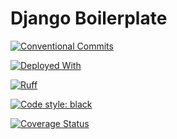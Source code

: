 # Django Boilerplate

[![Conventional Commits](https://img.shields.io/badge/Conventional%20Commits-1.0.0-%23FE5196?logo=conventionalcommits&logoColor=white)](https://conventionalcommits.org)

[![Deployed With](https://img.shields.io/badge/Deployed%20With-FTP%20Deploy%20Action-%)](https://github.com/SamKirkland/FTP-Deploy-Action)

[![Ruff](https://img.shields.io/endpoint?url=https://raw.githubusercontent.com/astral-sh/ruff/main/assets/badge/v2.json)](https://github.com/astral-sh/ruff)

[![Code style: black](https://img.shields.io/badge/code%20style-black-000000.svg)](https://github.com/psf/black)

[![Coverage Status](https://coveralls.io/repos/github/MenSeb/django-boilerplate/badge.svg?branch=master)](https://coveralls.io/github/MenSeb/django-boilerplate?branch=master)
